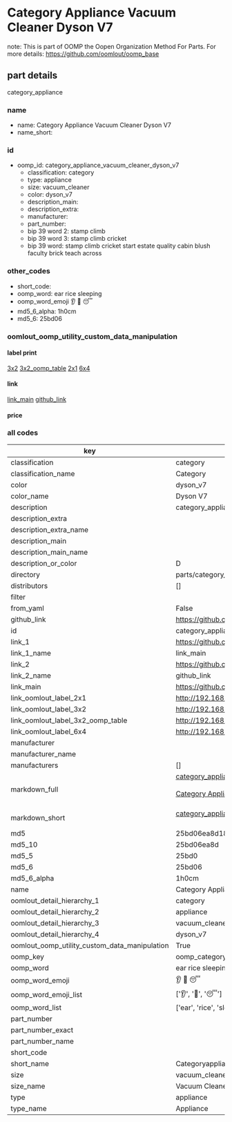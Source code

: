 # Category Appliance Vacuum Cleaner Dyson V7  

note: This is part of OOMP the Oopen Organization Method For Parts. For more details: https://github.com/oomlout/oomp_base

##  part details



category_appliance

### name
* name: Category Appliance Vacuum Cleaner Dyson V7
* name_short: 
### id
* oomp_id: category_appliance_vacuum_cleaner_dyson_v7
  * classification: category
  * type: appliance
  * size: vacuum_cleaner
  * color: dyson_v7
  * description_main: 
  * description_extra: 
  * manufacturer: 
  * part_number: 
  * bip 39 word 2: stamp climb
  * bip 39 word 3: stamp climb cricket
  * bip 39 word: stamp climb cricket start estate quality cabin blush faculty brick teach across

### other_codes
* short_code: 
* oomp_word: ear rice sleeping
* oomp_word_emoji :ear: :rice: :sleeping:
* md5_6_alpha: 1h0cm
* md5_6: 25bd06






### oomlout_oomp_utility_custom_data_manipulation
#### label print
[3x2](http://192.168.1.245:1112/?label=oomp%201h0cm)
[3x2_oomp_table](http://192.168.1.107:1112/?label=oomp%201h0cm)
[2x1](http://192.168.1.242:1112/?label=oomp%201h0cm)
[6x4](http://192.168.1.55:1112/?label=oomp%201h0cm)    

#### link

[link_main](https://github.com/oomlout/oomlout_oomp_current_version_messy/tree/main/parts/category_appliance_vacuum_cleaner_dyson_v7) [github_link](https://github.com/oomlout/oomlout_oomp_part_src/tree/main/parts/category_appliance_vacuum_cleaner_dyson_v7)                             

#### price







### all codes 
| key | value |  
| --- | --- |  
| classification | category |  
| classification_name | Category |  
| color | dyson_v7 |  
| color_name | Dyson V7 |  
| description | category_appliance |  
| description_extra |  |  
| description_extra_name |  |  
| description_main |  |  
| description_main_name |  |  
| description_or_color | D  |  
| directory | parts/category_appliance_vacuum_cleaner_dyson_v7 |  
| distributors | [] |  
| filter |  |  
| from_yaml | False |  
| github_link | https://github.com/oomlout/oomlout_oomp_part_src/tree/main/parts/category_appliance_vacuum_cleaner_dyson_v7 |  
| id | category_appliance_vacuum_cleaner_dyson_v7 |  
| link_1 | https://github.com/oomlout/oomlout_oomp_current_version_messy/tree/main/parts/category_appliance_vacuum_cleaner_dyson_v7 |  
| link_1_name | link_main |  
| link_2 | https://github.com/oomlout/oomlout_oomp_part_src/tree/main/parts/category_appliance_vacuum_cleaner_dyson_v7 |  
| link_2_name | github_link |  
| link_main | https://github.com/oomlout/oomlout_oomp_current_version_messy/tree/main/parts/category_appliance_vacuum_cleaner_dyson_v7 |  
| link_oomlout_label_2x1 | http://192.168.1.242:1112/?label=oomp%201h0cm |  
| link_oomlout_label_3x2 | http://192.168.1.245:1112/?label=oomp%201h0cm |  
| link_oomlout_label_3x2_oomp_table | http://192.168.1.107:1112/?label=oomp%201h0cm |  
| link_oomlout_label_6x4 | http://192.168.1.55:1112/?label=oomp%201h0cm |  
| manufacturer |  |  
| manufacturer_name |  |  
| manufacturers | [] |  
| markdown_full | [category_appliance_vacuum_cleaner_dyson_v7](https://github.com/oomlout/oomlout_oomp_current_version_messy/tree/main/parts/category_appliance_vacuum_cleaner_dyson_v7)<br>[](https://github.com/oomlout/oomlout_oomp_current_version_messy/tree/main/parts/category_appliance_vacuum_cleaner_dyson_v7)<br>[Category Appliance Vacuum Cleaner Dyson V7](https://github.com/oomlout/oomlout_oomp_current_version_messy/tree/main/parts/category_appliance_vacuum_cleaner_dyson_v7)<br><br> |  
| markdown_short | [category_appliance_vacuum_cleaner_dyson_v7](https://github.com/oomlout/oomlout_oomp_current_version_messy/tree/main/parts/category_appliance_vacuum_cleaner_dyson_v7)<br><br> |  
| md5 | 25bd06ea8d1883fabca6bd4a66cac6a3 |  
| md5_10 | 25bd06ea8d |  
| md5_5 | 25bd0 |  
| md5_6 | 25bd06 |  
| md5_6_alpha | 1h0cm |  
| name | Category Appliance Vacuum Cleaner Dyson V7 |  
| oomlout_detail_hierarchy_1 | category |  
| oomlout_detail_hierarchy_2 | appliance |  
| oomlout_detail_hierarchy_3 | vacuum_cleaner |  
| oomlout_detail_hierarchy_4 | dyson_v7 |  
| oomlout_oomp_utility_custom_data_manipulation | True |  
| oomp_key | oomp_category_appliance_vacuum_cleaner_dyson_v7 |  
| oomp_word | ear rice sleeping |  
| oomp_word_emoji | :ear: :rice: :sleeping: |  
| oomp_word_emoji_list | [':ear:', ':rice:', ':sleeping:'] |  
| oomp_word_list | ['ear', 'rice', 'sleeping'] |  
| part_number |  |  
| part_number_exact |  |  
| part_number_name |  |  
| short_code |  |  
| short_name | Categoryappliance |  
| size | vacuum_cleaner |  
| size_name | Vacuum Cleaner |  
| type | appliance |  
| type_name | Appliance |  
